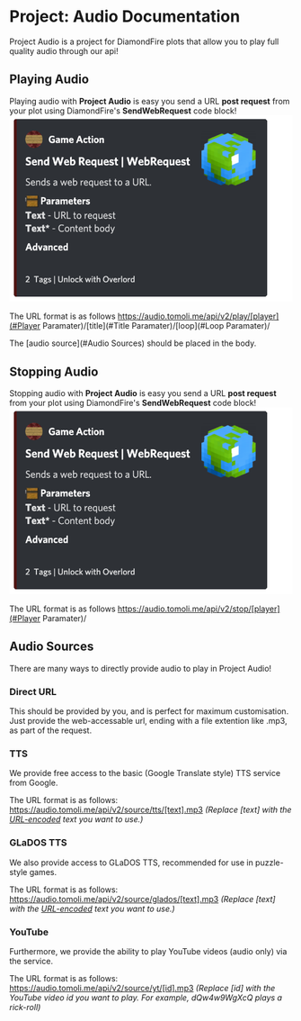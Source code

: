 # Project: Audio Documentation

Project Audio is a project for DiamondFire plots that allow you to play full quality audio through our api!


## Playing Audio

Playing audio with **Project Audio** is easy you send a URL **post request** from your plot using DiamondFire's **SendWebRequest** code block!
![SendWebRequest](https://raw.githubusercontent.com/DF-Project-Audio/Documentation/main/images/SendWebRequest.png)

The URL format is as follows https://audio.tomoli.me/api/v2/play/[player](#Player Paramater)/[title](#Title Paramater)/[loop](#Loop Paramater)/

The [audio source](#Audio Sources) should be placed in the body.

## Stopping Audio

Stopping audio with **Project Audio** is easy you send a URL **post request** from your plot using DiamondFire's **SendWebRequest** code block!
![SendWebRequest](https://raw.githubusercontent.com/DF-Project-Audio/Documentation/main/images/SendWebRequest.png)

The URL format is as follows https://audio.tomoli.me/api/v2/stop/[player](#Player Paramater)/

## Audio Sources

There are many ways to directly provide audio to play in Project Audio!

### Direct URL
This should be provided by you, and is perfect for maximum customisation. Just provide the web-accessable url, ending with a file extention like .mp3, as part of the request.

### TTS
We provide free access to the basic (Google Translate style) TTS service from Google. 

The URL format is as follows:
https://audio.tomoli.me/api/v2/source/tts/[text].mp3 *(Replace [text] with the [URL-encoded](https://www.w3schools.com/tags/ref_urlencode.ASP) text you want to use.)*

### GLaDOS TTS
We also provide access to GLaDOS TTS, recommended for use in puzzle-style games. 

The URL format is as follows:
https://audio.tomoli.me/api/v2/source/glados/[text].mp3 *(Replace [text] with the [URL-encoded](https://www.w3schools.com/tags/ref_urlencode.ASP) text you want to use.)*

### YouTube
Furthermore, we provide the ability to play YouTube videos (audio only) via the service. 

The URL format is as follows:
https://audio.tomoli.me/api/v2/source/yt/[id].mp3 *(Replace [id] with the YouTube video id you want to play. For example, dQw4w9WgXcQ plays a rick-roll)*
